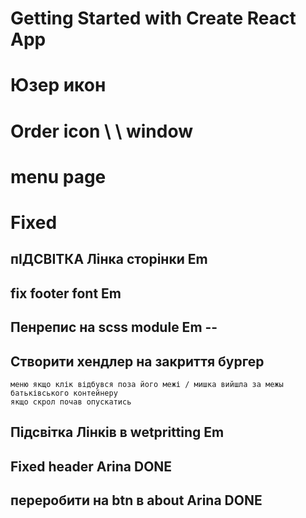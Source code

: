 # Getting Started with Create React App

# Юзер икон
# Order icon \ \ window
# menu page

# Fixed
## пІДСВІТКА Лінка сторінки  Em
## fix footer font Em
## Пенрепис на scss module Em -- 
## Створити хендлер на закриття бургер 
    меню якщо клік відбувся поза його межі / мишка вийшла за межы батьківського контейнеру 
    якщо скрол почав опускатись 
## Підсвітка Лінків в wetpritting Em

## Fixed header Arina DONE
## переробити на btn в about Arina DONE
